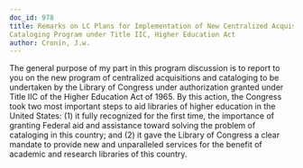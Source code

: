 ```yaml
---
doc_id: 978
title: Remarks on LC Plans for Implementation of New Centralized Acquisitions and
Cataloging Program under Title IIC, Higher Education Act
author: Cronin, J.w.
---
```


The general purpose of my part in this program discussion is to report
to you on the new program of centralized acquisitions and cataloging
to be undertaken by the Library of Congress under authorization
granted under Title IIC of the Higher Education Act of 1965.  By this
action, the Congress took two most important steps to aid libraries of
higher education in the United States: (1) it fully recognized for the
first time, the importance of granting Federal aid and assistance toward
solving the problem of cataloging in this country; and (2) it gave the
Library of Congress a clear mandate to provide new and unparalleled
services for the benefit of academic and research libraries of this country.
